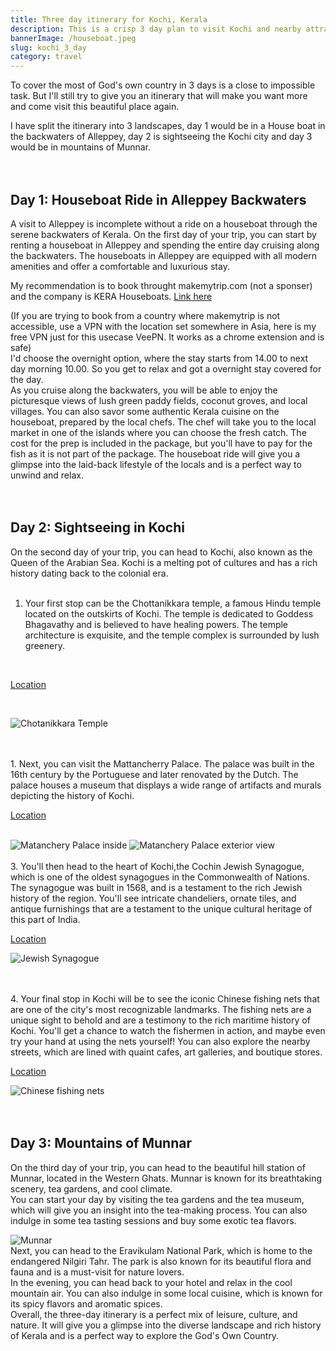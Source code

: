 ```yaml
---
title: Three day itinerary for Kochi, Kerala 
description: This is a crisp 3 day plan to visit Kochi and nearby attractions
bannerImage: /houseboat.jpeg
slug: kochi_3_day
category: travel
---
```


To cover the most of God's own country in 3 days is a close to impossible task. But I'll still try to give you an itinerary that will make you want more and come visit this beautiful place again.

I have split the itinerary into 3 landscapes, day 1 would be in a House boat in the backwaters of Alleppey, day 2 is sightseeing the Kochi city and day 3 would be in mountains of Munnar.
<br/>
<br/>
<br/>

## Day 1: Houseboat Ride in Alleppey Backwaters

A visit to Alleppey is incomplete without a ride on a houseboat through the serene backwaters of Kerala. On the first day of your trip, you can start by renting a houseboat in Alleppey and spending the entire day cruising along the backwaters. The houseboats in Alleppey are equipped with all modern amenities and offer a comfortable and luxurious stay.

My recommendation is to book throught makemytrip.com (not a sponser) and the company is KERA Houseboats. [Link here](https://www.makemytrip.com/hotels/hotel-details/?hotelId=201610220027452723&_uCurrency=INR&checkin=06092023&checkout=06102023&city=CTXLL&country=IN&filterData=MERGE_PROPERTY_TYPE%7CHouseboat&lat=9.50754&lng=76.35135&locusId=CTXLL&locusType=city&rank=5&regionNearByExp=3&roomStayQualifier=2e1e9e1e0e&searchText=Alleppey%2C%20Kerala%2C%20India&mtkeys=defaultMtkey)

(If you are trying to book from a country where makemytrip is not accessible, use a VPN with the location set somewhere in Asia, here is my free VPN just for this usecase VeePN. It works as a chrome extension and is safe)
<br/>
I'd choose the overnight option, where the stay starts from 14.00 to next day morning 10.00. So you get to relax and got a overnight stay covered for the day.  
As you cruise along the backwaters, you will be able to enjoy the picturesque views of lush green paddy fields, coconut groves, and local villages. You can also savor some authentic Kerala cuisine on the houseboat, prepared by the local chefs. The chef will take you to the local market in one of the islands where you can choose the fresh catch. The cost for the prep is included in the package, but you'll have to pay for the fish as it is not part of the package. The houseboat ride will give you a glimpse into the laid-back lifestyle of the locals and is a perfect way to unwind and relax.
<br/>
<br/>
<br/>

## Day 2: Sightseeing in Kochi

On the second day of your trip, you can head to Kochi, also known as the Queen of the Arabian Sea. Kochi is a melting pot of cultures and has a rich history dating back to the colonial era.
<br/>
<br/>
1. Your first stop can be the Chottanikkara temple, a famous Hindu temple located on the outskirts of Kochi. The temple is dedicated to Goddess Bhagavathy and is believed to have healing powers. The temple architecture is exquisite, and the temple complex is surrounded by lush greenery.
<br/>

[Location](https://goo.gl/maps/2e95nuFzJ7rAmANp6)

<br/>

![Chotanikkara Temple](../../Chotanikkara.jpeg "Chotanikkara Bagavathy Temple")

<br/>
<br/>
1. Next, you can visit the Mattancherry Palace. The palace was built in the 16th century by the Portuguese and later renovated by the Dutch. The palace houses a museum that displays a wide range of artifacts and murals depicting the history of Kochi.
<br/>

[Location](https://goo.gl/maps/Db25Pr2aofRk7c2p6)
<br/>
<br/>

![Matanchery Palace inside](/matanchery_palace.jpeg "Matanchery Palace")
![Matanchery Palace exterior view](/mattancherry-palace.jpeg "Matanchery Palace exterior view")
<br/>
<br/>
3. You'll then head to the heart of Kochi,the Cochin Jewish Synagogue, which is one of the oldest synagogues in the Commonwealth of Nations. The synagogue was built in 1568, and is a testament to the rich Jewish history of the region. You'll see intricate chandeliers, ornate tiles, and antique furnishings that are a testament to the unique cultural heritage of this part of India.
<br/>


[Location](https://goo.gl/maps/JkJwu68SfF4f1KDn7)
<br/>

![Jewish Synagogue](/JewishSynagouge.jpeg)

<br/>
<br/>
4. Your final stop in Kochi will be to see the iconic Chinese fishing nets that are one of the city's most recognizable landmarks. The fishing nets are a unique sight to behold and are a testimony to the rich maritime history of Kochi. You'll get a chance to watch the fishermen in action, and maybe even try your hand at using the nets yourself! You can also explore the nearby streets, which are lined with quaint cafes, art galleries, and boutique stores.
<br/>

[Location](https://goo.gl/maps/M4VKrojCAzHK9dkL9)
<br/>

![Chinese fishing nets](/chinese_fishing_nets.avif "Chinese fishing nets")
<br/>
<br/>
<br/>

## Day 3: Mountains of Munnar

On the third day of your trip, you can head to the beautiful hill station of Munnar, located in the Western Ghats. Munnar is known for its breathtaking scenery, tea gardens, and cool climate.
<br/>
You can start your day by visiting the tea gardens and the tea museum, which will give you an insight into the tea-making process. You can also indulge in some tea tasting sessions and buy some exotic tea flavors.
<br/>

![Munnar](/Munnar.jpeg "Munnar")
<br/>
Next, you can head to the Eravikulam National Park, which is home to the endangered Nilgiri Tahr. The park is also known for its beautiful flora and fauna and is a must-visit for nature lovers.
<br/>
In the evening, you can head back to your hotel and relax in the cool mountain air. You can also indulge in some local cuisine, which is known for its spicy flavors and aromatic spices.
<br/>
Overall, the three-day itinerary is a perfect mix of leisure, culture, and nature. It will give you a glimpse into the diverse landscape and rich history of Kerala and is a perfect way to explore the God's Own Country.